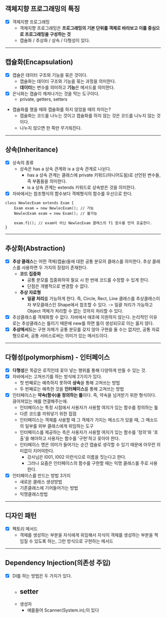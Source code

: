 ## 객체지향 프로그래밍의 특징
- [x] 객체지향 프로그래밍
  - 객체지향 프로그래밍은 **프로그래밍의 기본 단위를 객체로 바라보고 이를 중심으로 프로그래밍을 구성하는 것**
  - 캡슐화 / 추상화 / 상속 / 다형성이 있다.
---
## 캡슐화(Encapsulation)
- [x] 캡슐은 데이터 구조와 기능을 묶은 것이다.
  - 캡슐화는 데이터 구조와 기능을 묶는 과정을 의미한다.
  - **데이터**는 변수를 의미하고 **기능**은 메서드를 의미한다.
- [x] 은닉화는 캡슐이 깨져나가는 것을 막는 도구이다.
  - private, getters, setters
- 캡슐화를 했을 때와 캡슐화를 하지 않았을 때의 차이는?
  - 캡슐화는 코드를 나누는 것이고 캡슐화를 하지 않는 것은 코드를 나누지 않는 것이다.
  - 나누지 않으면 한 쪽만 무거워진다.
---
## 상속(Inheritance)
- [x] 상속의 종류
  - 상속은 has a 상속 관계와 is a 상속 관계로 나뉜다.
    - has a 상속 관계는 클래스에 private 키워드(아니어도됨)로 선언된 변수들, 즉 부품들을 의미한다.
    - is a 상속 관계는 extends 키워드로 상속받은 것을 의미한다.
- [x] 자바에서는 참조형식의 함수보다 객체형식의 함수를 우선으로 한다.
~~~
class NewlecExam extends Exam {
    Exam exam = new NewlecExam(); // 가능
    NewlecExam exam = new Exam(); // 불가능
	
    exam.f1(); // exam이 아닌 NewlecExam 클래스의 f1 함수를 먼저 호출한다.
}
~~~
---
## 추상화(Abstraction)
- [x] **추상 클래스**는 어떤 객체(캡슐)들에 대한 공통 분모의 클래스를 의미한다. 추상 클래스를 사용하면 두 가지의 장점이 존재한다.
  - **코드 집중화**
    - 공통 분모를 집중화하여 필요 시 한 번에 코드를 수정할 수 있게 한다.
    - 단점은 개별적으로 변경할 수 없다.
  - **추상 자료형** 
    - **일괄 처리**를 가능하게 한다. 즉, Circle, Rect, Line 클래스를 추상클래스이자 부모클래스인 Shape에서 참조할 수 있다. -> 일괄 처리가 가능하고 Object 객체가 처리할 수 없는 것까지 처리할 수 있다.
- [x] 추상클래스를 객체화할 수 없다. 자바에서 애초에 지원하지 않는다. 논리적인 이유로는 추상클래스는 틀이기 때문에 new를 하면 틀이 생성되므로 이는 옳지 않다.
- [x] **추상메서드**는 구현 자체가 공통 분모를 갖지 않아 구현을 둘 수는 없지만, 공통 자료형으로써, 공통 서비스로써는 의미가 있는 메서드이다.
---
## 다형성(polymorphism) - 인터페이스
- [x] **다형성**은 똑같은 로직인데 꽂아 넣는 행위를 통해 다양하게 만들 수 있는 것.
- [x] 자바에서는 고쳐쓰기를 하는 방식에 2가지가 있다.
  - 첫 번째로는 예측하지 못하여 **상속**을 통해 고쳐쓰는 방법
  - 두 번째로는 예측한 것을 **인터페이스**를 통해 고쳐쓰는 방법
- [x] 인터페이스는 **약속(함수)을 정의하는 틀**이다. 즉, 약속을 넘겨받기 위한 형식이다. 끊어져있는 애를 연결해주는애.
  - 인터페이스는 특정 시점에서 사용자가 사용할 여지가 있는 함수를 정의하는 틀
  - 다른 코드를 끼워넣기 위한 접점
  - 인터페이스는 객체를 사용할 때 그 객체가 가지는 메소드가 있을 때, 그 메소드의 일부를 외부 클래스에게 위임하는 도구
  - 인터페이스를 제공하는 측은 사용자가 사용할 여지가 있는 함수를 '정의'와 '호출'을 해야하고 사용자는 함수를 '구현'하고 꽂아야 한다.
  - 인터페이스 명은 의미가 들어가는 순간 캡슐로 생각할 수 있기 때문에 아무런 의미없이 지어야한다. 
    - 강사님은 I001, I002 이런식으로 이름을 짓는다고 한다.
    - 그러나 요즘은 인터페이스의 함수를 구현할 때는 익명 클래스를 주로 사용한다.
- [x] 인터페이스를 만드는 방법 3가지
  - 새로운 클래스 생성방법
  - 기존클래스에 기어들어가는 방법
  - 익명클래스방법
---
## 디자인 패턴
- [x] 팩토리 메서드
  - 객체를 생성하는 부분을 자식에게 위임해서 자식이 객체를 생성하는 부분을 책임질 수 있도록 하는, 그런 방식으로 구현하는 메서드
---
## Dependency Injection(의존성 주입)
- [x] DI를 하는 방법은 두 가지가 있다.
  - setter
    - 
  - 생성자
    - 예를들어 Scanner(System.in);이 있다
